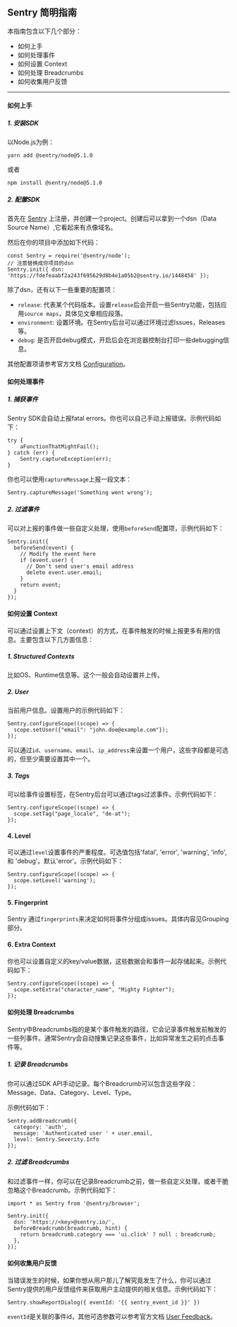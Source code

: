 ## Sentry 简明指南

本指南包含以下几个部分：

-  如何上手
-  如何处理事件
-  如何设置 Context
-  如何处理 Breadcrumbs
-  如何收集用户反馈

---

#### 如何上手

##### 1. 安装SDK

以Node.js为例：

```
yarn add @sentry/node@5.1.0
```
或者
```
npm install @sentry/node@5.1.0
```

##### 2. 配置SDK

首先在 [Sentry](https://sentry.io) 上注册，并创建一个project。创建后可以拿到一个dsn（Data Source Name）,它看起来有点像域名。

然后在你的项目中添加如下代码：

```node
const Sentry = require('@sentry/node');
// 注意替换成你项目的dsn
Sentry.init({ dsn: 'https://fdefeaabf2a243f695629d8b4e1a05b2@sentry.io/1448458' });
```

除了dsn，还有以下一些重要的配置项：

- `release`: 代表某个代码版本。设置`release`后会开启一些Sentry功能，包括应用`source maps`，具体见文章相应段落。
- `environment`: 设置环境。在Sentry后台可以通过环境过滤Issues，Releases等。
- `debug`: 是否开启debug模式，开启后会在浏览器控制台打印一些debugging信息。

其他配置项请参考官方文档 [Configuration](https://docs.sentry.io/error-reporting/configuration/?platform=node)。

#### 如何处理事件

##### 1. 捕获事件
Sentry SDK会自动上报fatal errors。你也可以自己手动上报错误。示例代码如下：

```node
try {
    aFunctionThatMightFail();
} catch (err) {
    Sentry.captureException(err);
}
```

你也可以使用`captureMessage`上报一段文本：
```node
Sentry.captureMessage('Something went wrong');
```

##### 2. 过滤事件

可以对上报的事件做一些自定义处理，使用`beforeSend`配置项，示例代码如下：

```node
Sentry.init({
  beforeSend(event) {
    // Modify the event here
    if (event.user) {
      // Don't send user's email address
      delete event.user.email;
    }
    return event;
  }
});
```

#### 如何设置 Context

可以通过设置上下文（context）的方式，在事件触发的时候上报更多有用的信息。主要包含以下几方面信息：

##### 1. Structured Contexts

比如OS、Runtime信息等。这个一般会自动设置并上传。

##### 2. User

当前用户信息。设置用户的示例代码如下：

```node
Sentry.configureScope((scope) => {
  scope.setUser({"email": "john.doe@example.com"});
});
```

可以通过`id`、`username`、`email`、`ip_address`来设置一个用户，这些字段都是可选的，但至少需要设置其中一个。

##### 3. Tags

可以给事件设置标签，在Sentry后台可以通过tags过滤事件。示例代码如下：

```node
Sentry.configureScope((scope) => {
  scope.setTag("page_locale", "de-at");
});
```

#### 4. Level

可以通过`level`设置事件的严重程度。可选值包括'fatal', 'error', 'warning', 'info', 和 'debug'。默认'error'。示例代码如下：

```node
Sentry.configureScope((scope) => {
  scope.setLevel('warning');
});
```

#### 5. Fingerprint

Sentry 通过`fingerprints`来决定如何将事件分组成issues。具体内容见Grouping部分。

#### 6. Extra Context

你也可以设置自定义的key/value数据，这些数据会和事件一起存储起来。示例代码如下：

```node
Sentry.configureScope((scope) => {
  scope.setExtra("character_name", "Mighty Fighter");
});
```

#### 如何处理 Breadcrumbs

Sentry中Breadcrumbs指的是某个事件触发的路径，它会记录事件触发前触发的一些列事件。通常Sentry会自动搜集记录这些事件，比如异常发生之前的点击事件等。

##### 1. 记录 Breadcrumbs

你可以通过SDK API手动记录。每个Breadcrumb可以包含这些字段：Message、Data、Category、Level、Type。

示例代码如下：
```node
Sentry.addBreadcrumb({
  category: 'auth',
  message: 'Authenticated user ' + user.email,
  level: Sentry.Severity.Info
});
```

##### 2. 过滤 Breadcrumbs

和过滤事件一样，你可以在记录Breadcrumb之前，做一些自定义处理，或者干脆忽略这个Breadcrumb。示例代码如下：
```node
import * as Sentry from '@sentry/browser';

Sentry.init({
  dsn: 'https://<key>@sentry.io/',
  beforeBreadcrumb(breadcrumb, hint) {
    return breadcrumb.category === 'ui.click' ? null : breadcrumb;
  },
});
```

#### 如何收集用户反馈

当错误发生的时候，如果你想从用户那儿了解究竟发生了什么，你可以通过Sentry提供的用户反馈组件来获取用户主动提供的相关信息。示例代码如下：

```node
Sentry.showReportDialog({ eventId: '{{ sentry_event_id }}' })
```

`eventId`是关联的事件id，其他可选参数可以参考官方文档 [User Feedback](https://docs.sentry.io/enriching-error-data/user-feedback/?platform=node)。

